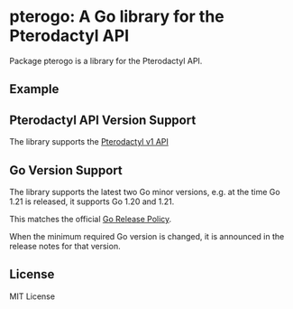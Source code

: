 # pterogo: A Go library for the Pterodactyl API
Package pterogo is a library for the Pterodactyl API.

## Example

## Pterodactyl API Version Support
The library supports the [Pterodactyl v1 API](https://dashflo.net/docs/api/pterodactyl/v1/)

## Go Version Support
The library supports the latest two Go minor versions, e.g. at the time Go 1.21 is released, it supports Go 1.20 and 1.21.

This matches the official [Go Release Policy](https://go.dev/doc/devel/release#policy).

When the minimum required Go version is changed, it is announced in the release notes for that version.


## License
MIT License